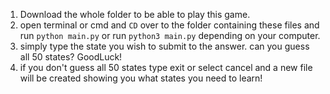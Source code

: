 1. Download the whole folder to be able to play this game.
2. open terminal or cmd and `CD` over to the folder containing these files and run  `python main.py` or run `python3 main.py` depending on your computer.
3. simply type the state you wish to submit to the answer. can you guess all 50 states? GoodLuck!
4. if you don't guess all 50 states type exit or select cancel and a new file will be created showing you what states you need to learn!
